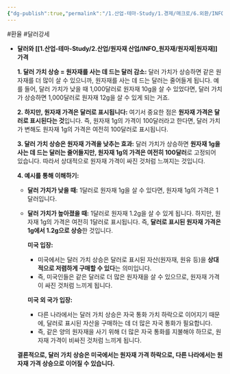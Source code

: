 ```yaml
---
{"dg-publish":true,"permalink":"/1.산업-테마-Study/1.경제/매크로/6.외환/INFO_외환/달러 강세/","created":"2024-11-20T21:02:27.347+09:00","updated":"2025-06-03T20:07:19.848+09:00"}
---
```


#환율 #달러강세


- **달러와 [[1.산업-테마-Study/2.산업/원자재 산업/INFO_원자재/원자재\|원자재]] 가격**
	
	**1. 달러 가치 상승 = 원자재를 사는 데 드는 달러 감소:** 달러 가치가 상승하면 같은 원자재를 더 많이 살 수 있으니까, 원자재를 사는 데 드는 달러는 줄어들게 됩니다. 예를 들어, 달러 가치가 낮을 때 1,000달러로 원자재 10g을 살 수 있었다면, 달러 가치가 상승하면 1,000달러로 원자재 12g을 살 수 있게 되는 거죠.
	
	**2. 하지만, 원자재 가격은 달러로 표시됩니다:** 여기서 중요한 점은 **원자재 가격은 달러로 표시된다는 것**입니다. 즉, 원자재 1g의 가격이 100달러라고 한다면, 달러 가치가 변해도 원자재 1g의 가격은 여전히 100달러로 표시됩니다.
	
	**3. 달러 가치 상승은 원자재 가격을 낮추는 효과:** 달러 가치가 상승하면 **원자재 1g을 사는 데 드는 달러는 줄어들지만, 원자재 1g의 가격은 여전히 100달러**로 고정되어 있습니다. 따라서 상대적으로 원자재 가격이 싸진 것처럼 느껴지는 것입니다.
	
	**4. 예시를 통해 이해하기:**
	
	- **달러 가치가 낮을 때:** 1달러로 원자재 1g을 살 수 있다면, 원자재 1g의 가격은 1달러입니다.
	- **달러 가치가 높아졌을 때:** 1달러로 원자재 1.2g을 살 수 있게 됩니다. 하지만, 원자재 1g의 가격은 여전히 1달러로 표시됩니다. 즉, **달러로 표시된 원자재 가격은 1g에서 1.2g으로 상승**한 것입니다.
	
		**미국 입장:**
		
		- 미국에서는 달러 가치 상승은 달러로 표시된 자산(원자재, 원유 등)을 **상대적으로 저렴하게 구매할 수 있다**는 의미입니다.
		- 즉, 미국인들은 같은 달러로 더 많은 원자재을 살 수 있으므로, 원자재 가격이 싸진 것처럼 느끼게 됩니다.
		
		**미국 외 국가 입장:**
		
		- 다른 나라에서는 달러 가치 상승은 자국 통화 가치 하락으로 이어지기 때문에, 달러로 표시된 자산을 구매하는 데 더 많은 자국 통화가 필요합니다.
		- 즉, 같은 양의 원자재을 사기 위해 더 많은 자국 통화를 지불해야 하므로, 원자재 가격이 비싸진 것처럼 느끼게 됩니다.
	
	**결론적으로, 달러 가치 상승은 미국에서는 원자재 가격 하락으로, 다른 나라에서는 원자재 가격 상승으로 이어질 수 있습니다.** 